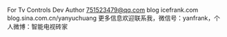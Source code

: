 For Tv Controls Dev
Author 751523479@qq.com
blog icefrank.com blog.sina.com.cn/yanyuchuang
更多信息欢迎联系我，微信号：yanfrank，个人微博：智能电视砖家
